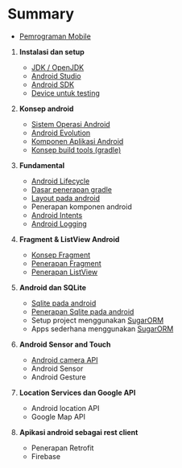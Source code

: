 # Summary

- [Pemrograman Mobile](README.md)
1. **Instalasi dan setup**
    - [JDK / OpenJDK](materi/topik1/jdk.md)
    - [Android Studio](materi/topik1/android.md)
    - [Android SDK](materi/topik1/sdk.md)
    - [Device untuk testing](materi/topik1/device.md)

2. **Konsep android**
    - [Sistem Operasi Android](materi/topik2/android.md)
    - [Android Evolution](materi/topik2/version.md)
    - [Komponen Aplikasi Android](materi/topik2/komponen.md)
    - [Konsep build tools (gradle) ](materi/topik2/gradle.md)

3. **Fundamental**
    - [Android Lifecycle](materi/topik2/lifecycle.md)
    - [Dasar penerapan gradle](materi/topik3/gradle.md)
    - [Layout pada android](materi/topik2/layout.md)
    - Penerapan komponen android
    - [Android Intents](materi/topik3/intents.md)
    - [Android Logging](materi/topik3/log.md)


4. **Fragment & ListView Android**
    - [Konsep Fragment](materi/topik4/fragment.md)
    - [Penerapan Fragment](materi/topik4/tutorial_fragment.md)
    - [Penerapan ListView](materi/topik4/TutorialListView.md)

5. **Android dan SQLite**
    - [Sqlite pada android](materi/topik5/sqlite-sugar.md)
    - [Penerapan Sqlite pada android](materi/topik5/implementasi-sqlite.md)
    - Setup project menggunakan [SugarORM](materi/topik5/setup-android-sugar.md)
    - Apps sederhana menggunakan [SugarORM](http://satyan.github.io/sugar/)

6. **Android Sensor and Touch**
    - [Android camera API](materi/topik6/camera.md)
    - Android Sensor
    - Android Gesture

7. **Location Services dan Google API**
    - Android location API
    - Google Map API

8. **Apikasi android sebagai rest client**
    - Penerapan Retrofit
    - Firebase
